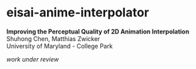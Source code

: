 
eisai-anime-interpolator
========================

**Improving the Perceptual Quality of 2D Animation Interpolation**  
Shuhong Chen, Matthias Zwicker  
University of Maryland - College Park

*work under review*


